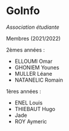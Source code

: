 # GoInfo

*Association étudiante*

Membres (2021/2022)

2èmes années :
- ELLOUMI Omar
- GHONIEM Younes
- MULLER Léane
- NATANELIC Romain

1ères années :
- ENEL Louis
- THIEBAUT Hugo
- Jade
- ROY Aymeric
